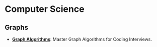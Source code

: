 # Computer Science
## Graphs
* **[Graph Algorithms](https://blog.algomaster.io/p/master-graph-algorithms-for-coding)**: Master Graph Algorithms for Coding Interviews.

